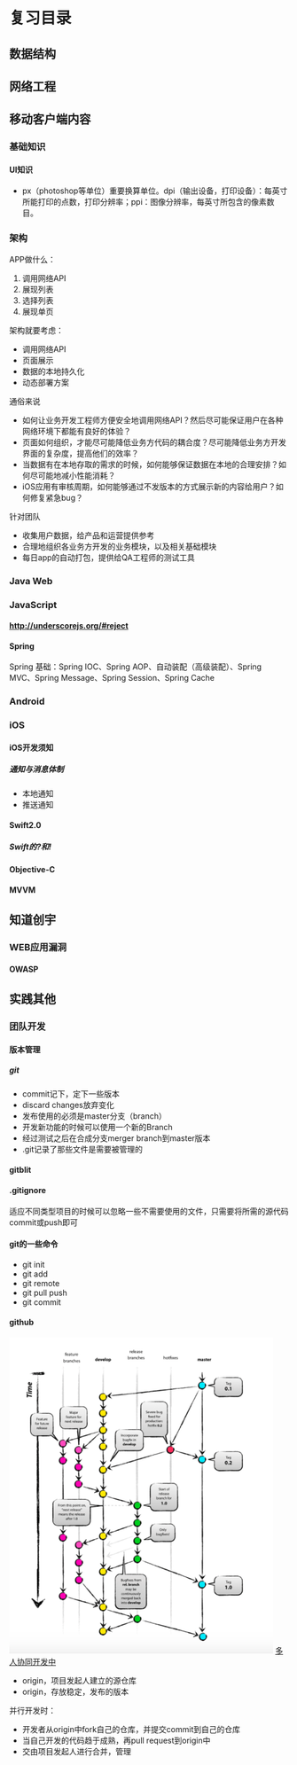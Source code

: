 # 复习目录

## 数据结构

## 网络工程

## 移动客户端内容
### 基础知识

#### UI知识

- px（photoshop等单位）重要换算单位。dpi（输出设备，打印设备）：每英寸所能打印的点数，打印分辨率；ppi：图像分辨率，每英寸所包含的像素数目。



### 架构
APP做什么：

1. 调用网络API 
2. 展现列表
3. 选择列表
4. 展现单页

架构就要考虑：

* 调用网络API
* 页面展示
* 数据的本地持久化
* 动态部署方案

通俗来说

- 如何让业务开发工程师方便安全地调用网络API？然后尽可能保证用户在各种网络环境下都能有良好的体验？
- 页面如何组织，才能尽可能降低业务方代码的耦合度？尽可能降低业务方开发界面的复杂度，提高他们的效率？
- 当数据有在本地存取的需求的时候，如何能够保证数据在本地的合理安排？如何尽可能地减小性能消耗？
- iOS应用有审核周期，如何能够通过不发版本的方式展示新的内容给用户？如何修复紧急bug？

针对团队

- 收集用户数据，给产品和运营提供参考
- 合理地组织各业务方开发的业务模块，以及相关基础模块
- 每日app的自动打包，提供给QA工程师的测试工具

### Java Web
### JavaScript
#### http://underscorejs.org/#reject

#### Spring
Spring 基础：Spring IOC、Spring AOP、自动装配（高级装配）、Spring MVC、Spring Message、Spring Session、Spring Cache



### Android

### iOS
#### iOS开发须知
##### 通知与消息体制

- 本地通知
- 推送通知
 
#### Swift2.0
##### Swift的?和!

#### Objective-C
#### MVVM

## 知道创宇
### WEB应用漏洞
#### OWASP

## 实践其他

### 团队开发

#### 版本管理
##### git
- commit记下，定下一些版本
- discard changes放弃变化
- 发布使用的必须是master分支（branch）
- 开发新功能的时候可以使用一个新的Branch
- 经过测试之后在合成分支merger branch到master版本
- .git记录了那些文件是需要被管理的

#### gitblit

#### .gitignore
适应不同类型项目的时候可以忽略一些不需要使用的文件，只需要将所需的源代码commit或push即可

#### git的一些命令

- git init
- git add 
- git remote 
- git pull push
- git commit


#### github

![github图示](./github.png)
[多人协同开发中](http://livoras.com/post/28)

- origin，项目发起人建立的源仓库
- origin，存放稳定，发布的版本

并行开发时：

- 开发者从origin中fork自己的仓库，并提交commit到自己的仓库
- 当自己开发的代码趋于成熟，再pull request到origin中
- 交由项目发起人进行合并，管理










